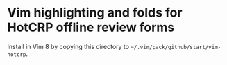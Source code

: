 # Vim highlighting and folds for HotCRP offline review forms

Install in Vim 8 by copying this directory to `~/.vim/pack/github/start/vim-hotcrp`.
